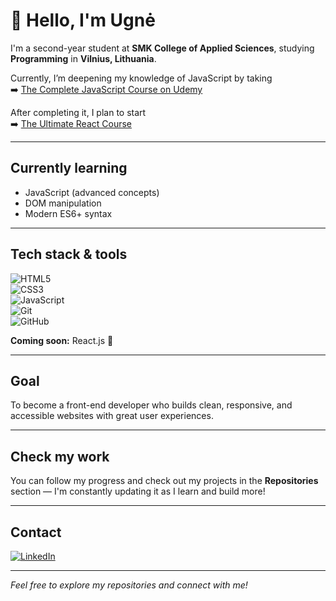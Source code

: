 # 👋 Hello, I'm Ugnė

I'm a second-year student at **SMK College of Applied Sciences**, studying **Programming** in **Vilnius, Lithuania**.

Currently, I’m deepening my knowledge of JavaScript by taking  
➡️ [The Complete JavaScript Course on Udemy](https://www.udemy.com/course/the-complete-javascript-course/?couponCode=ST13MT80425G1)  

After completing it, I plan to start  
➡️ [The Ultimate React Course](https://www.udemy.com/course/the-ultimate-react-course/?couponCode=ST13MT80425G1)

---

##  Currently learning

- JavaScript (advanced concepts)
- DOM manipulation
- Modern ES6+ syntax

---

##  Tech stack & tools

![HTML5](https://img.shields.io/badge/-HTML5-E34F26?style=for-the-badge&logo=html5&logoColor=white)  
![CSS3](https://img.shields.io/badge/-CSS3-1572B6?style=for-the-badge&logo=css3&logoColor=white)  
![JavaScript](https://img.shields.io/badge/-JavaScript-F7DF1E?style=for-the-badge&logo=javascript&logoColor=black)  
![Git](https://img.shields.io/badge/-Git-F05032?style=for-the-badge&logo=git&logoColor=white)  
![GitHub](https://img.shields.io/badge/-GitHub-181717?style=for-the-badge&logo=github&logoColor=white)  

**Coming soon:** React.js 👀

---

##  Goal

To become a front-end developer who builds clean, responsive, and accessible websites with great user experiences.

---

##  Check my work

You can follow my progress and check out my projects in the **Repositories** section — I'm constantly updating it as I learn and build more!

---

##  Contact

[![LinkedIn](https://img.shields.io/badge/LinkedIn-blue?logo=linkedin&logoColor=white)](https://www.linkedin.com/in/ugnė-miklovaitė-88075a311)

---

 *Feel free to explore my repositories and connect with me!* 
